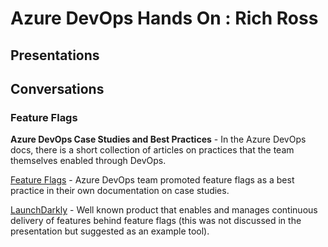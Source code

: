 # Azure DevOps Hands On : Rich Ross

## Presentations

## Conversations

### Feature Flags

**Azure DevOps Case Studies and Best Practices** - In the Azure DevOps docs, there is a short collection of articles on practices that the team themselves enabled through DevOps.

[Feature Flags](https://docs.microsoft.com/en-us/azure/devops/migrate/phase-features-with-feature-flags?view=azure-devops) - Azure DevOps team promoted feature flags as a best practice in their own documentation on case studies.

[LaunchDarkly](https://launchdarkly.com/) - Well known product that enables and manages continuous delivery of features behind feature flags (this was not discussed in the presentation but suggested as an example tool).